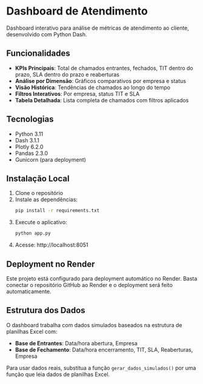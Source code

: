 # Dashboard de Atendimento

Dashboard interativo para análise de métricas de atendimento ao cliente, desenvolvido com Python Dash.

## Funcionalidades

- **KPIs Principais**: Total de chamados entrantes, fechados, TIT dentro do prazo, SLA dentro do prazo e reaberturas
- **Análise por Dimensão**: Gráficos comparativos por empresa e status
- **Visão Histórica**: Tendências de chamados ao longo do tempo
- **Filtros Interativos**: Por empresa, status TIT e SLA
- **Tabela Detalhada**: Lista completa de chamados com filtros aplicados

## Tecnologias

- Python 3.11
- Dash 3.1.1
- Plotly 6.2.0
- Pandas 2.3.0
- Gunicorn (para deployment)

## Instalação Local

1. Clone o repositório
2. Instale as dependências:
   ```bash
   pip install -r requirements.txt
   ```
3. Execute o aplicativo:
   ```bash
   python app.py
   ```
4. Acesse: http://localhost:8051

## Deployment no Render

Este projeto está configurado para deployment automático no Render. Basta conectar o repositório GitHub ao Render e o deployment será feito automaticamente.

## Estrutura dos Dados

O dashboard trabalha com dados simulados baseados na estrutura de planilhas Excel com:

- **Base de Entrantes**: Data/hora abertura, Empresa
- **Base de Fechamento**: Data/hora encerramento, TIT, SLA, Reaberturas, Empresa

Para usar dados reais, substitua a função `gerar_dados_simulados()` por uma função que leia dados de planilhas Excel.

